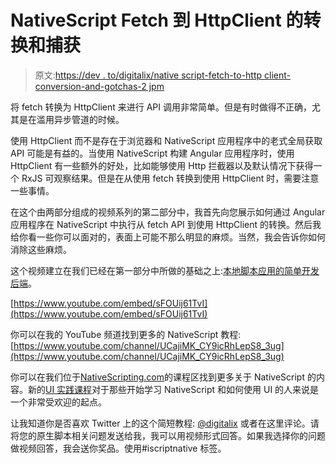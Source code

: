 # NativeScript Fetch 到 HttpClient 的转换和捕获

> 原文:[https://dev . to/digitalix/native script-fetch-to-http client-conversion-and-gotchas-2 jpm](https://dev.to/digitalix/nativescript-fetch-to-httpclient-conversion-and-gotchas-2jpm)

将 fetch 转换为 HttpClient 来进行 API 调用非常简单。但是有时做得不正确，尤其是在滥用异步管道的时候。

使用 HttpClient 而不是存在于浏览器和 NativeScript 应用程序中的老式全局获取 API 可能是有益的。当使用 NativeScript 构建 Angular 应用程序时，使用 HttpClient 有一些额外的好处，比如能够使用 Http 拦截器以及默认情况下获得一个 RxJS 可观察结果。但是在从使用 fetch 转换到使用 HttpClient 时，需要注意一些事情。

在这个由两部分组成的视频系列的第二部分中，我首先向您展示如何通过 Angular 应用程序在 NativeScript 中执行从 fetch API 到使用 HttpClient 的转换。然后我给你看一些你可以面对的，表面上可能不那么明显的麻烦。当然，我会告诉你如何消除这些麻烦。

这个视频建立在我们已经在第一部分中所做的基础之上:[本地脚本应用的简单开发后端](https://dev.to/digitalix/easy-dev-backend-for-nativescript-apps-1jm0)。

[https://www.youtube.com/embed/sFOUij61TvI](https://www.youtube.com/embed/sFOUij61TvI)

你可以在我的 YouTube 频道找到更多的 NativeScript 教程:[https://www.youtube.com/channel/UCajiMK_CY9icRhLepS8_3ug](https://www.youtube.com/channel/UCajiMK_CY9icRhLepS8_3ug)

你可以在我们位于[NativeScripting.com](https://nativescripting.com)的课程区找到更多关于 NativeScript 的内容。新的[UI 实践课程](https://nativescripting.com/course/nativescript-hands-on-ui)对于那些开始学习 NativeScript 和如何使用 UI 的人来说是一个非常受欢迎的起点。

让我知道你是否喜欢 Twitter 上的这个简短教程: [@digitalix](https://twitter.com/digitalix) 或者在这里评论。请将您的原生脚本相关问题发送给我，我可以用视频形式回答。如果我选择你的问题做视频回答，我会送你奖品。使用#iscriptnative 标签。